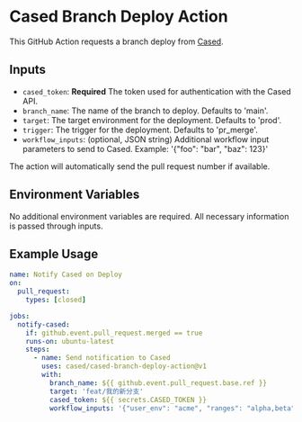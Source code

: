 # Cased Branch Deploy Action

This GitHub Action requests a branch deploy from [Cased](https://cased.com).

## Inputs

- `cased_token`: **Required** The token used for authentication with the Cased API.
- `branch_name`: The name of the branch to deploy. Defaults to 'main'.
- `target`: The target environment for the deployment. Defaults to 'prod'.
- `trigger`: The trigger for the deployment. Defaults to 'pr_merge'.
- `workflow_inputs`: (optional, JSON string) Additional workflow input parameters to send to Cased. Example: '{"foo": "bar", "baz": 123}'

The action will automatically send the pull request number if available.

## Environment Variables

No additional environment variables are required. All necessary information is passed through inputs.

## Example Usage

```yaml
name: Notify Cased on Deploy
on:
  pull_request:
    types: [closed]

jobs:
  notify-cased:
    if: github.event.pull_request.merged == true
    runs-on: ubuntu-latest
    steps:
      - name: Send notification to Cased
        uses: cased/cased-branch-deploy-action@v1
        with:
          branch_name: ${{ github.event.pull_request.base.ref }}
          target: 'feat/我的新分支'
          cased_token: ${{ secrets.CASED_TOKEN }}
          workflow_inputs: '{"user_env": "acme", "ranges": "alpha,beta"}'
